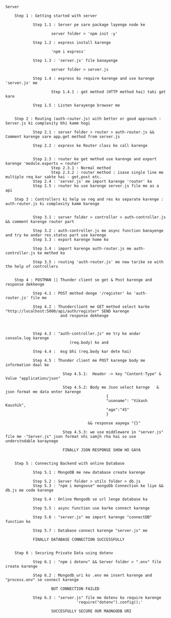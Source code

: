     Server

        Step 1 : Getting started with server

                Step 1.1 : Server pe sare package layenge node ke
                
                        server folder > 'npm init -y'

                Step 1.2 : express install karenge

                        'npm i express'

                Step 1.3 : 'server.js' file banayenge

                        server folder > server.js

                Step 1.4 : express ko require karenge and use karenge 'server.js' me

                        Step 1.4.1 : get method (HTTP method hai) taki get kare 

                Step 1.5 : Listen karayenge browser me       


        Step 2 : Routing (auth-router.js) with better or good approach : Server.js ki complexity bhi kamm hogi

                Step 2.1 : server folder > router > auth-router.js && Comment karenge sare app.get method from server.js

                Step 2.2 : express ke Router class ko call karenge
                        

                Step 2.3 : router ke get method use karenge and export karenge 'module.exports = router'
                        Step 2.3.1 : Normal method 
                        Step 2.3.2 : router method : isase single line me multiple req kar sakte hai - get,post etc.
                Step 2.4 : 'server.js' me import karenge 'router' ko 
                Step 2.5 : router ko use karenge server.js file me as a api

        Step 3 : Controllers ki help se req and res ko separate karenge : auth-router.js ki complexity kamm karenge    


                Step 3.1 : server folder > controller > auth-controller.js && comment karenge router part

                Step 3.2 : auth-controller.js me async function banayenge and try ke andar res.status part use karenge     
                Step 3.3 : export karenge home ko 

                Step 3.4 : import karenge auth-router.js me auth-controller.js ke method ko

                Step 3.5 : routing 'auth-router.js' me new tarike se with the help of controllers


        Step 4 : POSTMAN || Thunder client se get & Post karenge and response dekhenge

                Step 4.1 : POST method denge '/register' ko 'auth-router.js' file me     

                Step 4.2 : Thunderclient me GET method select karke "http://localhost:5000/api/auth/register" SEND karenge
                            and response dekhenge 

                

                Step 4.3 : "auth-controller.js" me try ke andar console.log karenge 
                                (req.body) ko and   

                Step 4.4 :  msg bhi (req.body kar dete hai)        

                Step 4.5 : Thunder client me POST karenge body me information daal ke

                             Step 4.5.1:  Header -> key "Content-Type" & Value "application/json"     

                             Step 4.5.2: Body me Json select karnge   & json format me data enter karenge
                                                {
                                                "usename": "Vikash Kaushik",
                                                "age":"45"
                                                } 

                                        && response aayega "{}"   

                             Step 4.5.3: we use middleware in "server.js" file me -"Server.js" json format nhi samjh rha hai so use understndable karaynege    

                             FINALLY JSON RESPONSE SHOW HO GAYA   


        Step 5 : Connecting Backend with online Database  

                Step 5.1 : MongoDB me new database create karenge

                Step 5.2 : Server folder > utils folder > db.js
                Step 5.3 : "npm i mongoose" mongoDb Connection ke liye &&  db.js me code karenge

                Step 5.4 : Online Mongodb se url lenge database ka

                Step 5.5 : async function use karke connect karenge

                Step 5.6 : "server.js" me import karenge "connectDB" function ko

                Step 5.7 : Database connect karenge "server.js" me

                FINALLY DATABASE CONNECTION SUCCESSFULLY 


        Step 6 : Securing Private Data using dotenv

                Step 6.1 : "npm i dotenv" && Server folder > ".env" file create karenge    

                Step 6.2 : Mongodb_uri ko .env me insert karenge and "process.env" se connect karenge    

                        BUT CONNECTION FAILED

                Step 6.3 : "server.js" file me dotenv ko require karenge  
                                   'require("dotenv").config();' 

                        SUCCESFULLY SECURE OUR MAONGODB URI                  



              


                

                









